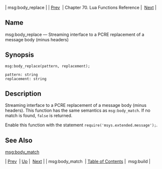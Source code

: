 | msg:body_replace |
| [Prev](lua.ref.msg_body_match)  | Chapter 70. Lua Functions Reference |  [Next](lua.ref.msg_build) |

<a name="lua.ref.msg_body_replace"></a>
## Name

msg:body_replace — Streaming interface to a PCRE replacement of a message body (minus headers)

<a name="idp16708128"></a>
## Synopsis

`msg:body_replace(pattern, replacement);`

```
pattern: string
replacement: string
```
<a name="idp16711072"></a>
## Description

Streaming interface to a PCRE replacement of a message body (minus headers). This function has the same semantics as `msg:body_match`. If no match is found, `false` is returned.

Enable this function with the statement `require('msys.extended.message');`.

<a name="idp16714864"></a>
## See Also

[msg:body_match](lua.ref.msg_body_match "msg:body_match")

| [Prev](lua.ref.msg_body_match)  | [Up](lua.function.details) |  [Next](lua.ref.msg_build) |
| msg:body_match  | [Table of Contents](index) |  msg:build |

